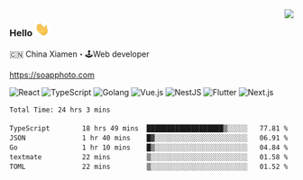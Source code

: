 <img align="right" src="https://github-readme-stats.vercel.app/api?username=yiiu&show_icons=false&bg_color=30,e96443,904e95&title_color=fff&text_color=fff" />

### Hello <img src="https://raw.githubusercontent.com/ABSphreak/ABSphreak/master/gifs/Hi.gif" width="26px" />
 
🇨🇳 China Xiamen・🕹Web developer

https://soapphoto.com

<p align="left"><img src="https://cdn.svgporn.com/logos/react.svg" alt="React" width="32" height="32"/> <img src="https://cdn.svgporn.com/logos/typescript-icon.svg" alt="TypeScript" width="32" height="32"/> <img src="https://cdn.svgporn.com/logos/gopher.svg" alt="Golang" width="32" height="32"/> <img src="https://cdn.svgporn.com/logos/vue.svg" alt="Vue.js" width="32" height="32"/> <img src="https://cdn.svgporn.com/logos/nestjs.svg" alt="NestJS" width="32" height="32"/> <img src="https://cdn.svgporn.com/logos/flutter.svg" alt="Flutter" width="32" height="32"/> <img src="https://cdn.svgporn.com/logos/nextjs-icon.svg" alt="Next.js" width="32" height="32"/></p>


<!--START_SECTION:waka-->

```txt
Total Time: 24 hrs 3 mins

TypeScript        18 hrs 49 mins  ███████████████████▒░░░░░   77.81 %
JSON              1 hr 40 mins    █▓░░░░░░░░░░░░░░░░░░░░░░░   06.91 %
Go                1 hr 10 mins    █▒░░░░░░░░░░░░░░░░░░░░░░░   04.84 %
textmate          22 mins         ▒░░░░░░░░░░░░░░░░░░░░░░░░   01.58 %
TOML              22 mins         ▒░░░░░░░░░░░░░░░░░░░░░░░░   01.52 %
```

<!--END_SECTION:waka-->
